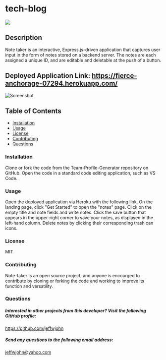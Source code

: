 # tech-blog
![](https://img.shields.io/badge/License-MIT-blue.svg)
## Description 
Note taker is an interactive, Express.js-driven application that captures user input in the form of notes stored on a backend server. The notes are each assigned a unique ID, and are editable and deletable at the push of a button.

## Deployed Application Link: https://fierce-anchorage-07294.herokuapp.com/
![Screenshot](public/assets/images/screenshot.png)

## Table of Contents
* [Installation](#installation) 
* [Usage](#usage) 
* [License](#license) 
* [Contributing](#contributing)
* [Questions](#questions)

 
### Installation
  Clone or fork the code from the Team-Profile-Generator repository on GitHub. Open the code in a standard code editing application, such as VS Code.
### Usage
 Open the deployed application via Heroku with the following link. On the landing page, click "Get Started" to open the "notes" page. Click on the empty title and note fields and write notes. Click the save button that appears in the upper-right corner to save your notes, as displayed in the left-hand column. Delete notes by clicking their corresponding trash can icons.
### License
  MIT
### Contributing
Note-taker is an open source project, and anyone is encourged to contribute by cloning or forking the code and working to improve its function and versatility.

### Questions
    
##### Interested in other projects from this developer? Visit the following GitHub profile:
https://github.com/jeffwjohn
    
##### Send any questions to the following email address:
jeffwjohn@yahoo.com